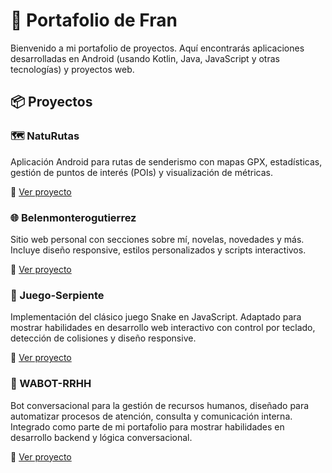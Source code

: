 # 🚀 Portafolio de Fran

Bienvenido a mi portafolio de proyectos. Aquí encontrarás aplicaciones desarrolladas en Android (usando Kotlin, Java, JavaScript y otras tecnologías) y proyectos web.

## 📦 Proyectos

### 🗺️ NatuRutas
Aplicación Android para rutas de senderismo con mapas GPX, estadísticas, gestión de puntos de interés (POIs) y visualización de métricas.

📁 [Ver proyecto](./NatuRutas)

### 🌐 Belenmonterogutierrez
Sitio web personal con secciones sobre mí, novelas, novedades y más. Incluye diseño responsive, estilos personalizados y scripts interactivos.

📁 [Ver proyecto](./Belenmonterogutierrez)

### 🐍 Juego-Serpiente
Implementación del clásico juego Snake en JavaScript. Adaptado para mostrar habilidades en desarrollo web interactivo con control por teclado, detección de colisiones y diseño responsive.

📁 [Ver proyecto](./Juego-Serpiente)

### 🤖 WABOT-RRHH
Bot conversacional para la gestión de recursos humanos, diseñado para automatizar procesos de atención, consulta y comunicación interna. Integrado como parte de mi portafolio para mostrar habilidades en desarrollo backend y lógica conversacional.

📁 [Ver proyecto](./WABOT-RRHH)



